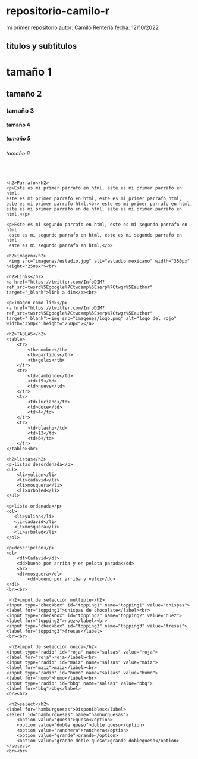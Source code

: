 # repositorio-camilo-r
mi primer repositorio
autor: Camilo Rentería
fecha: 12/10/2022
<!DOCTYPE html>
<html lang="es">
<head>
   <meta charset="utf-8" />
    <meta http-equiv="x-UA-compatible" content="IE=edge">
    <meta name="viewport" content="width=device-width, initial-scale=1.0">
    <title>Primer pagina web</title>
</head>
<body>
   <h2>titulos y subtitulos</h2>
    <h1>tamaño 1</h1>
    <h2>tamaño 2</h2>
    <h3>tamaño 3</h3>
    <h4>tamaño 4</h4>
    <h5>tamaño 5</h5>
    <h6>tamaño 6</h6><br>

    <h2>Parrafo</h2>
    <p>Este es mi primer parrafo en html, este es mi primer parrafo en html,
    este es mi primer parrafo en html, este es mi primer parrafo html,
    este es mi primer parrafo html,<br> este es mi primer parrafo en html,
    este es mi primer parrafo en de html, este es mi primer parrafo en html,</p>

    <p>Este es mi segundo parrafo en html, este es mi segundo parrafo en html
     este es mi segundo parrafo en html, este es mi segundo parrafo en html
     este es mi segundo parrafo en html,</p>
     
    <h2>imagen</h2>
     <img src="imagenes/estadio.jpg" alt="estadio mexicano" width="350px" height="250px"><br>
     
    <h2>Links</h2>
    <a href="https://twitter.com/InfoDIM?ref_src=twsrc%5Egoogle%7Ctwcamp%5Eserp%7Ctwgr%5Eauthor" target="_blank">link a dim</a><br>
                    
    <p>imagen como link</p>
    <a href="https://twitter.com/InfoDIM?ref_src=twsrc%5Egoogle%7Ctwcamp%5Eserp%7Ctwgr%5Eauthor" target="_blank"><img src="imagenes/logo.png" alt="logo del rojo"           width="350px" height="250px"></a>               

    <h2>TABLAS</h2>
    <table>
        <tr>
            <th>nombre</th>
            <th>partidos</th>
            <th>goles</th>
        </tr>
        <tr>
            <td>cambindo</td>
            <td>15</td>
            <td>nueve</td>
        </tr>
        <tr>
            <td>luciano</td>
            <td>doce</td>
            <td>4</td>
        </tr>
        <tr>
            <td>blacho</td>
            <td>13</td>
            <td>6</td>
        </tr>
    </table><br>  

    <h2>listas</h2>
    <p>listas desordenada</p>
    <ul>
        <li>yulian</li>
        <li>cadavid</li>
        <li>mosquera</li>
        <li>arboled</li>                  
    </ul>

    <p>lista ordenada</p>
    <ol>
       <li>yulian</li>
       <li>cadavid</li>
       <li>mosquera</li>
       <li>arboled</li> 
    </ol>

    <p>descripción</p> 
    <dl>
        <dt>Cadavid</dl>
        <dd>bueno por arriba y en pelota parada</dd>
        <br>
        <dt>mosquera</dl>
            <dd>bueno por arriba y veloz</dd>
    </dl>
    <br><br>
    
     <h2>imput de selección multiple</h2>
    <input type="checkbox" id="topping1" name="topping1" value="chispas">
    <label for="topping1">chispas de chocolate</label><br>
    <input type="checkbox" id="topping2" name="topping2" value="nuez">
    <label for="topping2">nuez</label><br>
    <input type="checkbox" id="topping3" name="topping3" value="fresas">
    <label for="topping3">fresas</label>
    <br><br>
    
     <h2>imput de selección única</h2>
    <input type="radio" id="roja" name="salsas" value="roja">
    <label for="roja">roja</label><br>
    <input type="radio" id="maiz" name="salsas" value="maiz">
    <label for="maiz">maiz</label><br>
    <input type="radio" id="humo" name="salsas" value="humo">
    <label for="humo">humo</label><br>
    <input type="radio" id="bbq" name="salsas" value="bbq">
    <label for="bbq">bbq</label>
    <br><br>
    
     <h2>select</h2>
    <label for="hamburguesas">Disponibles</label>
    <select id="hamburguesas" name="hamburguesas">
        <option value="queso">queso</option>
        <option value="doble queso">doble queso</option>
        <option value="ranchera">ranchera</option>
        <option value="grande">grande</option>
        <option value="grande doble queso">grande doblequeso</option>
    </select> 
    <br><br>
    
    
   
    
    
    
    
    
    
    
    
    
    
    
    
    
    
    
    
    
    
    
    
    
    
    
    
    
    
    
